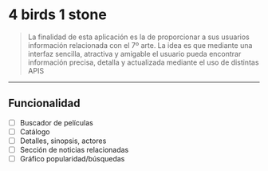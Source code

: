 # 4 birds 1 stone

> La finalidad de esta aplicación es la de proporcionar
> a sus usuarios información relacionada con el 7º arte.
> La idea es que mediante una interfaz sencilla, atractiva
> y amigable el usuario pueda encontrar información precisa,
> detalla y actualizada mediante el uso de distintas APIS

***
## Funcionalidad
- [ ] Buscador de películas
- [ ] Catálogo
- [ ] Detalles, sinopsis, actores
- [ ] Sección de noticias relacionadas
- [ ] Gráfico popularidad/búsquedas